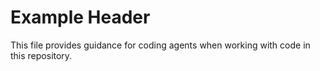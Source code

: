 # Example Header

This file provides guidance for coding agents when working with code in this repository.
